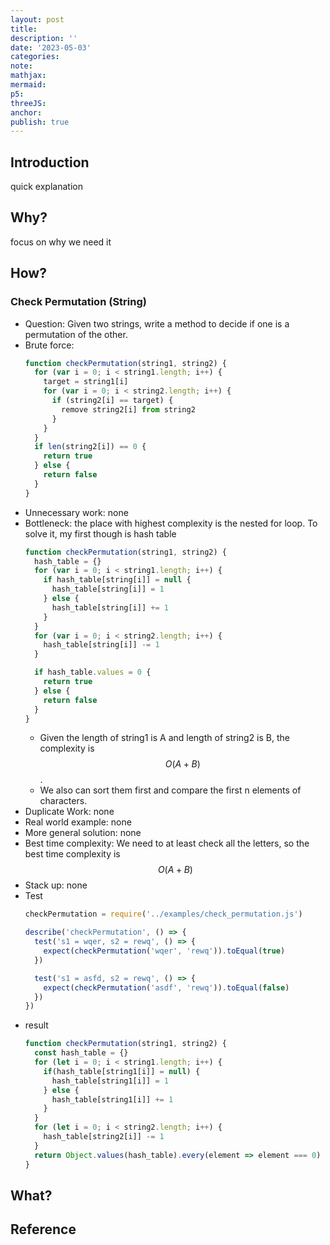```yaml
---
layout: post
title:
description: ''
date: '2023-05-03'
categories:
note:
mathjax:
mermaid:
p5:
threeJS:
anchor:
publish: true
---
```


## Introduction

quick explanation

## Why?

focus on why we need it

## How?

### Check Permutation (String)

* Question: Given two strings, write a method to decide if one is a permutation of the other.
* Brute force:
  ```javascript
  function checkPermutation(string1, string2) {
    for (var i = 0; i < string1.length; i++) {
      target = string1[i]
      for (var i = 0; i < string2.length; i++) {
        if (string2[i] == target) {
          remove string2[i] from string2
        }
      }
    }
    if len(string2[i]) == 0 {
      return true
    } else {
      return false
    }
  }
  ```
* Unnecessary work: none
* Bottleneck: the place with highest complexity is the nested for loop. To solve it, my first though is hash table
  ```javascript
  function checkPermutation(string1, string2) {
    hash_table = {}
    for (var i = 0; i < string1.length; i++) {
      if hash_table[string[i]] = null {
        hash_table[string[i]] = 1
      } else {
        hash_table[string[i]] += 1
      }
    }
    for (var i = 0; i < string2.length; i++) {
      hash_table[string[i]] -= 1
    }
  
    if hash_table.values = 0 {
      return true
    } else {
      return false
    }
  }
  ```
  * Given the length of string1 is A and length of string2 is B, the complexity is $$O(A+B)$$.
  * We also can sort them first and compare the first n elements of characters.
* Duplicate Work: none
* Real world example: none
* More general solution: none
* Best time complexity: We need to at least check all the letters, so the best time complexity is $$O(A+B)$$
* Stack up: none
* Test
  ```javascript
  checkPermutation = require('../examples/check_permutation.js')

  describe('checkPermutation', () => {
    test('s1 = wqer, s2 = rewq', () => {
      expect(checkPermutation('wqer', 'rewq')).toEqual(true)
    })
  
    test('s1 = asfd, s2 = rewq', () => {
      expect(checkPermutation('asdf', 'rewq')).toEqual(false)
    })
  })
  ```
* result
  ```javascript
  function checkPermutation(string1, string2) {
    const hash_table = {}
    for (let i = 0; i < string1.length; i++) {
      if(hash_table[string1[i]] = null) {
        hash_table[string1[i]] = 1
      } else {
        hash_table[string1[i]] += 1
      }
    }
    for (let i = 0; i < string2.length; i++) {
      hash_table[string2[i]] -= 1
    }
    return Object.values(hash_table).every(element => element === 0)
  }
  ```

## What?

## Reference

